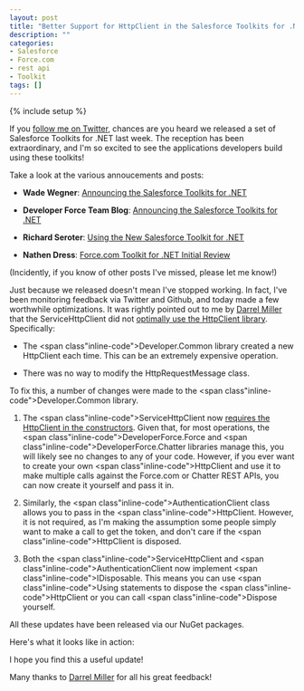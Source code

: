 ```yaml
---
layout: post
title: "Better Support for HttpClient in the Salesforce Toolkits for .NET"
description: ""
categories:
- Salesforce
- Force.com
- rest api
- Toolkit
tags: []
---
```

{% include setup %}

If you [follow me on Twitter](http://twitter.com/WadeWegner), chances are you heard we released a set of Salesforce Toolkits for .NET last week. The reception has been extraordinary, and I'm so excited to see the applications developers build using these toolkits!

Take a look at the various annoucements and posts:

- **Wade Wegner**: [Announcing the Salesforce Toolkits for .NET](http://www.wadewegner.com/2014/01/announcing-the-salesforce-toolkits-for-net/)

- **Developer Force Team Blog**: [Announcing the Salesforce Toolkits for .NET](http://blogs.developerforce.com/developer-relations/2014/01/announcing-the-salesforce-toolkits-for-net.html)

- **Richard Seroter**: [Using the New Salesforce Toolkit for .NET](http://seroter.wordpress.com/2014/01/16/using-the-new-salesforce-toolkit-for-net/)

- **Nathen Dress**: [Force.com Toolkit for .NET Initial Review](http://blog.sonomapartners.com/2014/01/forcecom-toolkit-for-net-initial-review.html)

(Incidently, if you know of other posts I've missed, please let me know!)

Just because we released doesn't mean I've stopped working. In fact, I've been monitoring feedback via Twitter and Github, and today made a few worthwhile optimizations. It was rightly pointed out to me by [Darrel Miller](https://twitter.com/darrel_miller) that the <span class="inline-code">ServiceHttpClient</span> did not [optimally use the HttpClient library](https://twitter.com/darrel_miller/status/420685723243536384). Specifically:

- The <span class"inline-code">Developer.Common</span> library created a new <span class="inline-code">HttpClient</span> each time. This can be an extremely expensive operation.

- There was no way to modify the <span class="inline-code">HttpRequestMessage</span> class.

To fix this, a number of changes were made to the <span class"inline-code">Developer.Common</span> library.

1) The <span class"inline-code">ServiceHttpClient</span> now [requires the HttpClient in the constructors](https://github.com/developerforce/Common-Libraries-for-NET/blob/master/src/CommonLibrariesForNET/ServiceHttpClient.cs#L20). Given that, for most operations, the <span class"inline-code">DeveloperForce.Force</spa> and <span class"inline-code">DeveloperForce.Chatter</span> libraries manage this, you will likely see no changes to any of your code. However, if you ever want to create your own <span class"inline-code">HttpClient</span> and use it to make multiple calls against the Force.com or Chatter REST APIs, you can now create it yourself and pass it in.

2) Similarly, the <span class"inline-code">AuthenticationClient</span> class allows you to pass in the <span class"inline-code">HttpClient</span>. However, it is not required, as I'm making the assumption some people simply want to make a call to get the token, and don't care if the <span class"inline-code">HttpClient</span> is disposed.

3) Both the <span class"inline-code">ServiceHttpClient</span> and <span class"inline-code">AuthenticationClient</span> now implement <span class"inline-code">IDisposable</span>. This means you can use <span class"inline-code">Using</span> statements to dispose the <span class"inline-code">HttpClient</span> or you can call <span class"inline-code">Dispose</span> yourself.

All these updates have been released via our NuGet packages.

Here's what it looks like in action:

<script src="https://gist.github.com/wadewegner/62cbfebce913a4e66fa0.js"></script>

I hope you find this a useful update!

Many thanks to [Darrel Miller](https://twitter.com/darrel_miller) for all his great feedback!